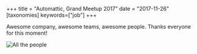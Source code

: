 +++
title = "Automattic, Grand Meetup 2017"
date = "2017-11-26"
[taxonomies]
keywords=["job"]
+++

Awesome company, awesome teams, awesome people. Thanks everyone for this
moment!

![All the people](./gm.jpg)
